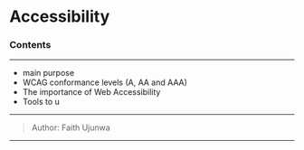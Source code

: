 # Accessibility

### Contents
---
- main purpose
- WCAG conformance levels (A, AA and AAA)
- The importance of Web Accessibility
- Tools to u


***

> Author: Faith Ujunwa

***

